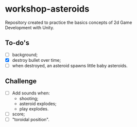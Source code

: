 # workshop-asteroids

Repository created to practice the basics concepts of 2d Game Development with Unity.

## To-do's

- [ ] background;
- [x] destroy bullet over time;
- [ ] when destroyed, an asteroid spawns little baby asteroids.

## Challenge

- [ ] Add sounds when:
  - shooting;
  - asteroid explodes;
  - play explodes.
- [ ] score;
- [ ] "toroidal position".
